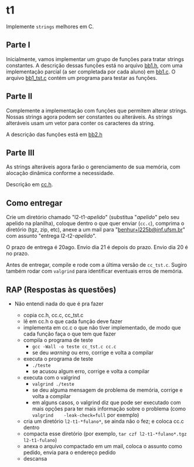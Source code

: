 # t1

Implemente `strings` melhores em C.

## Parte I

Inicialmente, vamos implementar um grupo de funções para tratar strings constantes.
A descrição dessas funções está no arquivo [bb1.h](Codigo/bb1.h), com uma implementação
parcial (a ser completada por cada aluno) em [bb1.c](Codigo/bb1.c).
O arquivo [bb1_tst.c](Codigo/bb1_tst.c) contém um programa para testar as funções.

## Parte II

Complemente a implementação com funções que permitem alterar strings.
Nossas strings agora podem ser constantes ou alteráveis.
As strings alteráveis usam um vetor para conter os caracteres da string.

A descrição das funções está em [bb2.h](Codigo/bb2.h)

## Parte III

As strings alteráveis agora farão o gerenciamento de sua memória, com alocação dinâmica conforme a necessidade.

Descrição em [cc.h](Codigo/cc.h).

## Como entregar

Crie um diretório chamado "l2-t1-*apelido*" (substitua "*apelido*" pelo seu apelido na planilha), coloque dentro o que quer enviar (`cc.c`), comprima o diretório (tgz, zip, etc), anexe a um mail para "benhur+l225b@inf.ufsm.br" com assunto "entrega l2-t2-*apelido*".

O prazo de entrega é 20ago. Envio dia 21 é depois do prazo. Envio dia 20 é no prazo.

Antes de entregar, compile e rode com a última versão de `cc_tst.c`.
Sugiro também rodar com `valgrind` para identificar eventuais erros de memória.

## RAP (Respostas às questões)

- Não entendi nada do que é pra fazer

   - copia cc.h, cc.c, cc_tst.c
   - lê em cc.h o que cada função deve fazer
   - implementa em cc.c o que não tiver implementado, de modo que cada função faça o que tem que fazer
   - compila o programa de teste
      - `gcc -Wall -o teste cc_tst.c cc.c`
      - se deu *warning* ou erro, corrige e volta a compilar
   - executa o programa de teste
      - `./teste`
      - se acusou algum erro, corrige e volta a compilar
   - executa com o valgrind
      - `valgrind ./teste`
      - se deu alguma mensagem de problema de memória, corrige e volta a compilar
      - em alguns casos, o valgrind diz que pode ser executado com mais opções para ter mais informação sobre o problema (como `valgrind    -leak-check=full` por exemplo)
   - cria um diretório `l2-t1-*fulano*`, se ainda não o fez; e coloca cc.c dentro
   - compacta esse diretório (por exemplo, `tar czf l2-t1-*fulano*.tgz l2-t1-fulano`)
   - anexa o arquivo compactado em um mail, coloca o assunto como pedido, envia para o endereço pedido
   - descansa
